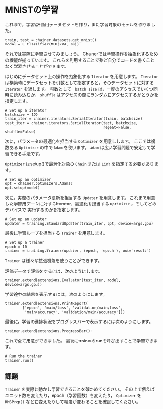 # MNISTの学習

これまで，学習/評価用データセットを作り，また学習対象のモデルを作りました。

```
train, test = chainer.datasets.get_mnist()
model = L.Classifier(MLP(784, 10))
```

それでは実際に学習させてみましょう。
Chainerでは学習操作を抽象化するための機能が揃っています。
これらを利用することで殆ど自分でコードを書くことなく学習させることができます。

はじめにデータセット上の操作を抽象化する `Iterator` を用意します。
`Iterator` は構築時にデータセットを引数として指定すると，そのデータセットに対する `Iterator` を返します。
引数として，`batch_size` は，一度のアクセスでいくつ同時に読み込むか， `shuffle` はアクセスの際にランダムにアクセスするかどうかを指定します。

```
# Set up a iterator
batchsize = 100
train_iter = chainer.iterators.SerialIterator(train, batchsize)
test_iter = chainer.iterators.SerialIterator(test, batchsize,
                                             repeat=False, shuffle=False)
```

次に，パラメータの最適化を担当する `Optimizer` を用意しします。
ここでは複数ある `Optimizer` の中で `Adam` を使います。
`Adam` は広い学習問題で安定して学習できる手法です。

`Optimizer` はsetup()で最適化対象の `Chain` または `Link` を指定する必要があります。

```                                
# Set up an optimizer
opt = chainer.optimizers.Adam()
opt.setup(model)
```

次に，実際のパラメータ更新を担当する `Updater` を用意します。
これまで用意した学習用データに対するIterator，最適化を担当する `Optimizer` ，そしてどのデバイスで
実行するのかを指定します。

```
# Set up an updater
updater = training.StandardUpdater(train_iter, opt, device=args.gpu)
```

最後に学習ループを担当する `Trainer` を用意します。

```
# Set up a trainer
epoch = 10
trainer = training.Trainer(updater, (epoch, 'epoch'), out='result')
```

`Trainer` は様々な拡張機能を使うことができます。

評価データで評価をするには，次のようにします。

```
trainer.extend(extensions.Evaluator(test_iter, model, device=args.gpu))
```

学習途中の結果を表示するには，次のようにします。

```
trainer.extend(extensions.PrintReport(
        ['epoch', 'main/loss', 'validation/main/loss',
         'main/accuracy', 'validation/main/accuracy']))
```

最後に，学習の進捗状況をプログレスバーで表示するには次のようにします。

```
trainer.extend(extensions.ProgressBar())
```

これで全て用意ができました。
最後にtrainerのrunを呼び出すことで学習できます。

```
# Run the trainer
trainer.run()
```

## 課題

`Trainer` を実際に動かし学習できることを確かめてください。
その上で例えばユニット数を変えたり，epoch（学習回数）を変えたり， `Optimizer` を `RMSProp()` などに変えたりして精度が変わることを確認してください。
